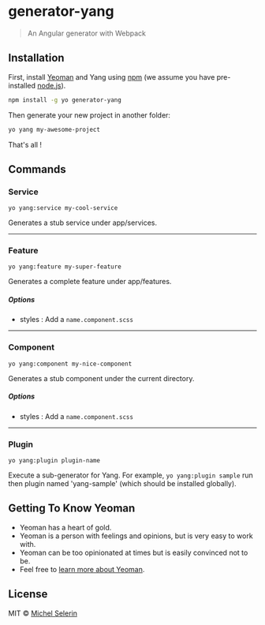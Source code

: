 # generator-yang
> An Angular generator with Webpack

## Installation

First, install [Yeoman](http://yeoman.io) and Yang using [npm](https://www.npmjs.com/) (we assume you have pre-installed [node.js](https://nodejs.org/)).

```bash
npm install -g yo generator-yang
```

Then generate your new project in another folder:

```bash
yo yang my-awesome-project
```

That's all !


## Commands
### Service
    yo yang:service my-cool-service
Generates a stub service under app/services.


***
### Feature
    yo yang:feature my-super-feature
Generates a complete feature under app/features.

##### Options
* styles : Add a `name.component.scss`


***
### Component
    yo yang:component my-nice-component
Generates a stub component under the current directory.

##### Options
* styles : Add a `name.component.scss`


***
### Plugin
    yo yang:plugin plugin-name
Execute a sub-generator for Yang.
For example, `yo yang:plugin sample` run then plugin named 'yang-sample' (which should be installed globally). 


## Getting To Know Yeoman

 * Yeoman has a heart of gold.
 * Yeoman is a person with feelings and opinions, but is very easy to work with.
 * Yeoman can be too opinionated at times but is easily convinced not to be.
 * Feel free to [learn more about Yeoman](http://yeoman.io/).

## License

MIT © [Michel Selerin]()


[npm-image]: https://badge.fury.io/js/generator-yang.svg
[npm-url]: https://npmjs.org/package/generator-yang
[travis-image]: https://travis-ci.org/mselerin/generator-yang.svg?branch=master
[travis-url]: https://travis-ci.org/mselerin/generator-yang
[daviddm-image]: https://david-dm.org/mselerin/generator-yang.svg?theme=shields.io
[daviddm-url]: https://david-dm.org/mselerin/generator-yang
